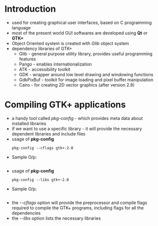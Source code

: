# Introduction
* used for creating graphical user interfaces, based on C programming language
* most of the present world GUI softwares are developed using **Qt** or **GTK+**
* Object Oriented system is created with *Glib* object system
* dependency libraries of GTK+
  - Glib - general purpose utility library, provides useful programming features
  - Pango - enables internationalization
  - ATK - accessibility toolkit
  - GDK - wrapper around low level drawing and windowing functions
  - GdkPixBuf - toolkit for image loading and pixel buffer manipulation
  - Cairo - for creating 2D vector graphics (after version 2.8)

# Compiling GTK+ applications
* a handy tool called *pkg-config* - which provides meta data about installed libraries
* if we want to use a specific library - it will provide the necessary dependent libraries and include files
* usage of **pkg-config**
  ```
  pkg-config --cflags gtk+-2.0
  ```
* Sample O/p:
  ```
  ```  
* usage of **pkg-config**
  ```
  pkg-config --libs gtk+-2.0
  ```
* Sample O/p:
  ```
  ```  
* the *--cflags* option will provide the preprocessor and compile flags required to compile the GTK+ programs, including flags for all the dependencies
* the *--libs* option lists the necessary libraries
